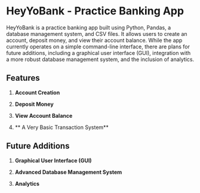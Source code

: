 # HeyYoBank - Practice Banking App

HeyYoBank is a practice banking app built using Python, Pandas, a database management system, and CSV files. It allows users to create an account, deposit money, and view their account balance. While the app currently operates on a simple command-line interface, there are plans for future additions, including a graphical user interface (GUI), integration with a more robust database management system, and the inclusion of analytics.

## Features

1. **Account Creation**

2. **Deposit Money**

3. **View Account Balance**

4. ** A Very Basic Transaction System**
## Future Additions

1. **Graphical User Interface (GUI)**
2. **Advanced Database Management System**

3. **Analytics**


